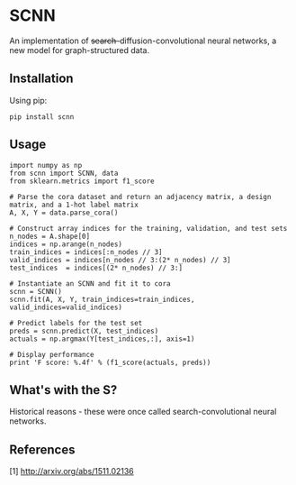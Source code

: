 SCNN
====

An implementation of ~~search-~~diffusion-convolutional neural networks, a new model for graph-structured data.

Installation
------------
Using pip:

    pip install scnn

Usage
-----

	import numpy as np
    from scnn import SCNN, data
    from sklearn.metrics import f1_score

	# Parse the cora dataset and return an adjacency matrix, a design matrix, and a 1-hot label matrix
    A, X, Y = data.parse_cora()

	# Construct array indices for the training, validation, and test sets
    n_nodes = A.shape[0]
    indices = np.arange(n_nodes)
    train_indices = indices[:n_nodes // 3]
    valid_indices = indices[n_nodes // 3:(2* n_nodes) // 3]
    test_indices  = indices[(2* n_nodes) // 3:]

	# Instantiate an SCNN and fit it to cora
    scnn = SCNN()
    scnn.fit(A, X, Y, train_indices=train_indices, valid_indices=valid_indices)

	# Predict labels for the test set 
    preds = scnn.predict(X, test_indices)
    actuals = np.argmax(Y[test_indices,:], axis=1)

	# Display performance
    print 'F score: %.4f' % (f1_score(actuals, preds))

What's with the S?
------------------
Historical reasons - these were once called search-convolutional neural networks.

References
----------

[1] http://arxiv.org/abs/1511.02136
